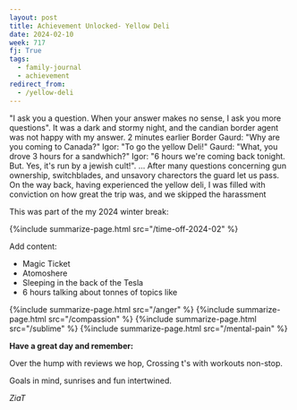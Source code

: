 ```yaml
---
layout: post
title: Achievement Unlocked- Yellow Deli
date: 2024-02-10
week: 717
fj: True
tags:
  - family-journal
  - achievement
redirect_from:
  - /yellow-deli
---
```


"I ask you a question. When your answer makes no sense, I ask you more questions". It was a dark and stormy night, and the candian border agent was not happy with my answer. 2 minutes earlier Border Gaurd: "Why are you coming to Canada?" Igor: "To go the yellow Deli!" Gaurd: "What, you drove 3 hours for a sandwhich?" Igor: "6 hours we're coming back tonight. But. Yes, it's run by a jewish cult!". ... After many questions concerning gun ownership, switchblades, and unsavory charectors the guard let us pass. On the way back, having experienced the yellow deli, I was filled with conviction on how great the trip was, and we skipped the harassment

This was part of the my 2024 winter break:

{%include summarize-page.html src="/time-off-2024-02" %}

Add content:

- Magic Ticket
- Atomoshere
- Sleeping in the back of the Tesla
- 6 hours talking about tonnes of topics like

{%include summarize-page.html src="/anger" %}
{%include summarize-page.html src="/compassion" %}
{%include summarize-page.html src="/sublime" %}
{%include summarize-page.html src="/mental-pain" %}

**Have a great day and remember:**

Over the hump with reviews we hop, Crossing t's with workouts non-stop.

Goals in mind, sunrises and fun intertwined.

_ZiaT_
